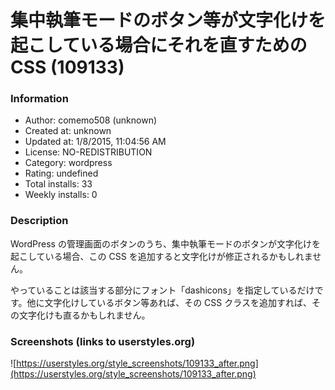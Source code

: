 # 集中執筆モードのボタン等が文字化けを起こしている場合にそれを直すための CSS (109133)

### Information
- Author: comemo508 (unknown)
- Created at: unknown
- Updated at: 1/8/2015, 11:04:56 AM
- License: NO-REDISTRIBUTION
- Category: wordpress
- Rating: undefined
- Total installs: 33
- Weekly installs: 0


### Description
WordPress の管理画面のボタンのうち、集中執筆モードのボタンが文字化けを起こしている場合、この CSS を追加すると文字化けが修正されるかもしれません。

やっていることは該当する部分にフォント「dashicons」を指定しているだけです。他に文字化けしているボタン等あれば、その CSS クラスを追加すれば、その文字化けも直るかもしれません。


### Screenshots (links to userstyles.org)
![https://userstyles.org/style_screenshots/109133_after.png](https://userstyles.org/style_screenshots/109133_after.png)


